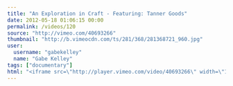 ```yaml
---
title: "An Exploration in Craft - Featuring: Tanner Goods"
date: 2012-05-18 01:06:15 00:00
permalink: /videos/120
source: "http://vimeo.com/40693266"
thumbnail: "http://b.vimeocdn.com/ts/281/368/281368721_960.jpg"
user:
  username: "gabekelley"
  name: "Gabe Kelley"
tags: ["documentary"]
html: "<iframe src=\"http://player.vimeo.com/video/40693266\" width=\"1280\" height=\"720\" frameborder=\"0\" webkitallowfullscreen mozallowfullscreen allowfullscreen></iframe>"
---
```


